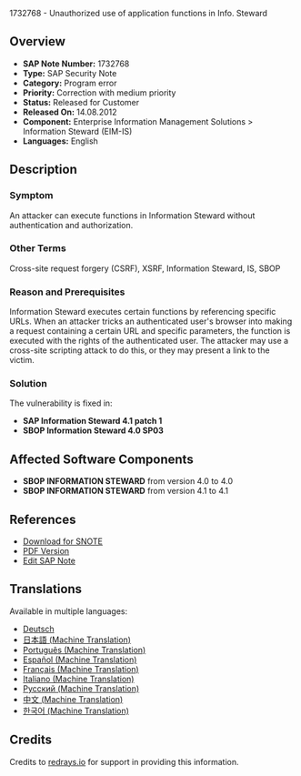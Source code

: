 1732768 - Unauthorized use of application functions in Info. Steward

## Overview

- **SAP Note Number:** 1732768
- **Type:** SAP Security Note
- **Category:** Program error
- **Priority:** Correction with medium priority
- **Status:** Released for Customer
- **Released On:** 14.08.2012
- **Component:** Enterprise Information Management Solutions > Information Steward (EIM-IS)
- **Languages:** English

## Description

### Symptom

An attacker can execute functions in Information Steward without authentication and authorization.

### Other Terms

Cross-site request forgery (CSRF), XSRF, Information Steward, IS, SBOP

### Reason and Prerequisites

Information Steward executes certain functions by referencing specific URLs. When an attacker tricks an authenticated user's browser into making a request containing a certain URL and specific parameters, the function is executed with the rights of the authenticated user. The attacker may use a cross-site scripting attack to do this, or they may present a link to the victim.

### Solution

The vulnerability is fixed in:
- **SAP Information Steward 4.1 patch 1**
- **SBOP Information Steward 4.0 SP03**

## Affected Software Components

- **SBOP INFORMATION STEWARD** from version 4.0 to 4.0
- **SBOP INFORMATION STEWARD** from version 4.1 to 4.1

## References

- [Download for SNOTE](https://notesdownloads.sap.com/note/0040000017458692017)
- [PDF Version](https://userapps.support.sap.com/sap/support/sfm/notes/print/0001732768?language=en-US&token=5EE37A7CE67FA7B00CCC6F90E5CED8D5)
- [Edit SAP Note](https://me.sap.com/sap/support/notes/edit/0001732768)

## Translations

Available in multiple languages:
- [Deutsch](https://me.sap.com/notes/0001732768/D)
- [日本語 (Machine Translation)](https://me.sap.com/notes/0001732768/J)
- [Português (Machine Translation)](https://me.sap.com/notes/0001732768/P)
- [Español (Machine Translation)](https://me.sap.com/notes/0001732768/S)
- [Français (Machine Translation)](https://me.sap.com/notes/0001732768/F)
- [Italiano (Machine Translation)](https://me.sap.com/notes/0001732768/I)
- [Русский (Machine Translation)](https://me.sap.com/notes/0001732768/R)
- [中文 (Machine Translation)](https://me.sap.com/notes/0001732768/1)
- [한국어 (Machine Translation)](https://me.sap.com/notes/0001732768/3)

## Credits

Credits to [redrays.io](https://redrays.io) for support in providing this information.